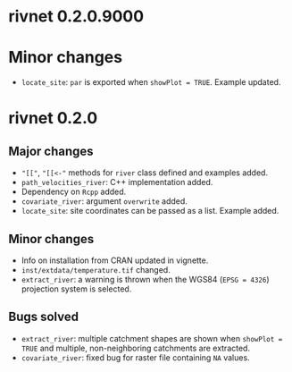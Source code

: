 # rivnet 0.2.0.9000

# Minor changes

- `locate_site`: `par` is exported when `showPlot = TRUE`. Example updated.

# rivnet 0.2.0

## Major changes

- `"[["`, `"[[<-"` methods for `river` class defined and examples added. 
- `path_velocities_river`: C++ implementation added.
- Dependency on `Rcpp` added.
- `covariate_river`: argument `overwrite` added.
- `locate_site`: site coordinates can be passed as a list. Example added.

## Minor changes

- Info on installation from CRAN updated in vignette.
- `inst/extdata/temperature.tif` changed.
- `extract_river`: a warning is thrown when the WGS84 (`EPSG = 4326`) projection system is selected.

## Bugs solved

- `extract_river`: multiple catchment shapes are shown when `showPlot = TRUE` 
and multiple, non-neighboring catchments are extracted.
- `covariate_river`: fixed bug for raster file containing `NA` values.
